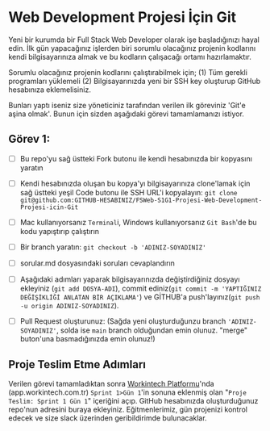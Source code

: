 
# Web Development Projesi İçin Git

Yeni bir kurumda bir Full Stack Web Developer olarak işe başladığınızı hayal edin. 
İlk gün yapacağınız işlerden biri sorumlu olacağınız projenin kodlarını kendi bilgisayarınıza almak ve bu kodların çalışacağı ortamı hazırlamaktır. 

Sorumlu olacağınız projenin kodlarını çalıştırabilmek için;
(1) Tüm gerekli programları yüklemeli
(2) Bilgisayarınızda yeni bir SSH key oluşturup GitHub hesabınıza eklemelisiniz.

Bunları yaptı iseniz size yöneticiniz tarafından verilen ilk göreviniz 'Git'e aşina olmak'. Bunun için sizden aşağıdaki görevi tamamlamanızı istiyor.



## Görev 1: 
- [ ] Bu repo'yu sağ üstteki Fork butonu ile kendi hesabınızda bir kopyasını yaratın
- [ ] Kendi hesabınızda oluşan bu kopya'yı bilgisayarınıza clone'lamak için sağ üstteki yeşil Code butonu ile SSH URL'i kopyalayın: `git clone git@github.com:GITHUB-HESABINIZ/FSWeb-S1G1-Projesi-Web-Development-Projesi-icin-Git`
- [ ] Mac kullanıyorsanız `Terminal`i, Windows kullanıyorsanız `Git Bash`'de bu kodu yapıştırıp çalıştırın
- [ ] Bir branch yaratın: `git checkout -b 'ADINIZ-SOYADINIZ'`
- [ ] sorular.md dosyasındaki soruları cevaplandırın
- [ ] Aşağıdaki adımları yaparak bilgisayarınızda değiştirdiğiniz dosyayı ekleyiniz (`git add DOSYA-ADI`), commit ediniz(`git commit -m 'YAPTIĞINIZ DEĞİŞİKLİĞİ ANLATAN BİR AÇIKLAMA'`) ve GİTHUB'a push'layınız(`git push -u origin ADINIZ-SOYADINIZ`). 
- [ ] Pull Request oluşturunuz: (Sağda yeni oluşturduğunzu branch `'ADINIZ-SOYADINIZ'`, solda ise `main` branch olduğundan emin olunuz. "merge" buton'una basmadığınızda emin olunuz!)




## Proje Teslim Etme Adımları

Verilen görevi tamamladıktan sonra [Workintech Platformu](https://app.workintech.com.tr)'nda (app.workintech.com.tr) `Sprint 1>Gün 1`'in sonuna eklenmiş olan "`Proje Teslim: Sprint 1 Gün 1`" içeriğini açıp. GitHub hesabınızda oluşturduğunuz repo'nun adresini buraya ekleyiniz. Eğitmenlerimiz, gün projenizi kontrol edecek ve size slack üzerinden geribildirimde bulunacaklar.
